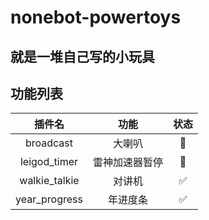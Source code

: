# nonebot-powertoys

## 就是一堆自己写的小玩具

## 功能列表

|    插件名     |      功能      | 状态 |
| :-----------: | :------------: | :--: |
|   broadcast   |     大喇叭     |  🚧  |
| leigod_timer  | 雷神加速器暂停 |  🚧  |
| walkie_talkie |     对讲机     |  ✅  |
| year_progress |    年进度条    |  ✅  |
